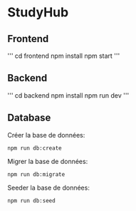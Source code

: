 # StudyHub

## Frontend

'''
cd frontend
npm install
npm start
'''

## Backend

'''
cd backend
npm install
npm run dev
'''

## Database

Créer la base de données:

```
npm run db:create
```

Migrer la base de données:

```
npm run db:migrate
```

Seeder la base de données:

```
npm run db:seed
```
